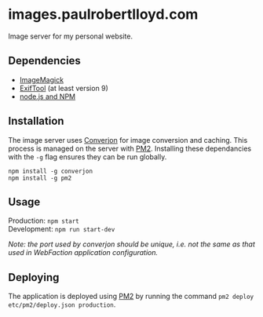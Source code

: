# images.paulrobertlloyd.com
Image server for my personal website.

## Dependencies
  * [ImageMagick][1]
  * [ExifTool][2] (at least version 9)
  * [node.js and NPM][3]

## Installation
The image server uses [Converjon][4] for image conversion and caching. This process is managed on the server with [PM2][5]. Installing these dependancies with the `-g` flag ensures they can be run globally.

`npm install -g converjon`  
`npm install -g pm2`

## Usage
Production: `npm start`  
Development: `npm run start-dev`

_Note: the port used by converjon should be unique, i.e. not the same as that used in WebFaction application configuration._

## Deploying
The application is deployed using [PM2][6] by running the command `pm2 deploy etc/pm2/deploy.json production`.

[1]: http://www.imagemagick.org/script/binary-releases.php
[2]: http://www.sno.phy.queensu.ca/%7Ephil/exiftool/install.html
[3]: http://nodejs.org/download/
[4]: https://github.com/berlinonline/converjon
[5]: https://github.com/Unitech/pm2
[6]: https://github.com/Unitech/PM2/blob/master/ADVANCED_README.md#deployment
